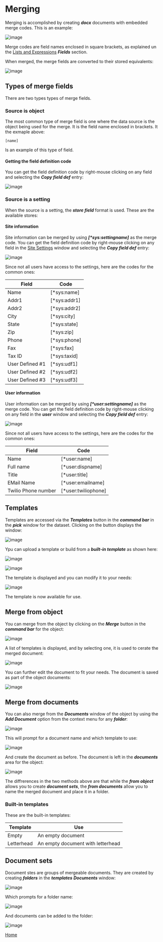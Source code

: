# Merging

Merging is accomplished by creating ***docx*** documents with embedded merge codes.  This is an example:

![image](images/Merge2.png)

Merge codes are field names enclosed in square brackets, as explained un the [Lists and Expressions](/README_LE.md)
***Fields*** section.

When merged, the merge fields are converted to their stored equivalents:

![image](images/Merge3.png)

## Types of merge fields

There are two types types of merge fields.

### Source is object

The most common type of merge field is one where the data source is the object being used for the merge.  It is the field
name enclosed in brackets.  It the exmaple above:

```
[name]
```

Is an example of this type of field.

#### Getting the field definition code

You can get the field definition code by right-mouse clicking on any field and selecting the ***Copy field def*** entry:

![image](images/Merge1.png)

### Source is a setting

When the source is a setting, the ***store field*** format is used.  These are the available stores:

#### Site information

Site information can be merged by using ***[\*sys:settingname]*** as the merge code.  You can get the field definition
code by right-mouse clicking on any field in the [Site Settings](/README_SITE.md) window and selecting the 
***Copy field def*** entry: 

![image](images/Merge4.png)

Since not all users have access to the settings, here are the codes for the common ones:

|Field|Code|
|-|-|
|Name|[*sys:name]|
|Addr1|[*sys:addr1]|
|Addr2|[*sys:addr2]|
|City|[*sys:city]|
|State|[*sys:state]|
|Zip|[*sys:zip]|
|Phone|[*sys:phone]|
|Fax|[*sys:fax]|
|Tax ID|[*sys:taxid]|
|User Defined #1|[*sys:udf1]|
|User Defined #2|[*sys:udf2]|
|User Defined #3|[*sys:udf3]|

#### User information

User information can be merged by using ***[\*user:settingname]*** as the merge code.  You can get the field definition
code by right-mouse clicking on any field in the ***user*** window and selecting the 
***Copy field def*** entry: 

![image](images/Merge5.png)

Since not all users have access to the settings, here are the codes for the common ones:

|Field|Code|
|-|-|
|Name|[*user:name]|
|Full name|[*user:dispname]|
|Title|[*user:title]|
|EMail Name|[*user:emailname]|
|Twilio Phone number|[*user:twiliophone]|

## Templates

Templates are accessed via the ***Templates*** button in the ***command bar*** in the ***pick*** window for the dataset.
Clicking on the button displays the window:

![image](images/Merge6.png)

Ypu can upload a template or build from a ***built-in template*** as shown here:

![image](images/Merge7.png)

![image](images/Merge8.png)

The template is displayed and you can modify it to your needs:

![image](images/Merge2.png)

The template is now available for use.

## Merge from object

You can merge from the object by clicking on the ***Merge*** button in the ***command bar*** for the object:

![image](images/Merge9.png)

A list of templates is displayed, and by selecting one, it is used to cerate the merged document:

![image](images/Merge3.png)

You can further edit the document to fit your needs.  The document is saved as part of the object documents:

![image](images/Merge10.png)

## Merge from documents

You can also merge from the ***Documents*** window of the object by using the ***Add Document*** option from the 
context menu for any ***folder***:

![image](images/Merge11.png)

This will prompt for a document name and which template to use:

![image](images/Merge12.png)

And create the document as before.  The document is left in the ***documents*** area for the object:

![image](images/Merge13.png)

The diffrerences in the two methods above are that while the ***from object*** allows you to create ***document sets***,
the ***from documents*** allow you to name the merged document and place it in a folder.

### Built-in templates

These are the built-in templates:

|Template|Use|
|-|-|
|Empty|An empty document|
|Letterhead|An empty document with letterhead|

## Document sets

Document stes are groups of mergeable documents.  They are created by creating ***folders*** in the ***templates***
***Documents*** window:

![image](images/merge14.png)

Which prompts for a folder name:

![image](images/Merge15.png)

And documents can be added to the folder:

![image](images/Merge16.png)

[Home](../README.md)
